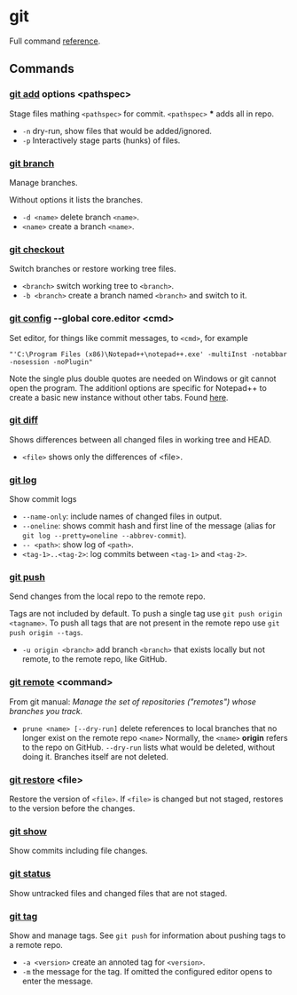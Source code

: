 # git


Full command [reference](https://git-scm.com/docs).


## Commands
### [git add](https://git-scm.com/docs/git-add) options \<pathspec>
Stage files mathing `<pathspec>` for commit. `<pathspec>` __*__ adds all in 
repo.

* `-n` dry-run, show files that would be added/ignored.
* `-p` Interactively stage parts (hunks) of files.


### [git branch](https://git-scm.com/docs/git-branch)
Manage branches.

Without options it lists the branches.

* `-d <name>` delete branch `<name>`.
* `<name>` create a branch `<name>`.


### [git checkout](https://git-scm.com/docs/git-checkout)
Switch branches or restore working tree files.

* `<branch>` switch working tree to `<branch>`.
* `-b <branch>` create a branch named `<branch>` and switch to it.


### [git config](https://git-scm.com/docs/git-config) --global core.editor \<cmd>
Set editor, for things like commit messages, to `<cmd>`, for example

    "'C:\Program Files (x86)\Notepad++\notepad++.exe' -multiInst -notabbar -nosession -noPlugin"

Note the single plus double quotes are needed on Windows or git cannot open the
program. The additionl options are specific for Notepad++ to create a basic new
instance without other tabs. Found
[here](https://www.theserverside.com/blog/Coffee-Talk-Java-News-Stories-and-Opinions/How-to-set-Notepad-as-the-default-Git-editor-for-commits-instead-of-Vim).


### [git diff](https://git-scm.com/docs/git-diff)
Shows differences between all changed files in working tree and HEAD.

* `<file>` shows only the differences of \<file>.


### [git log](https://git-scm.com/docs/git-log)
Show commit logs

* `--name-only`: include names of changed files in output.
* `--oneline`: shows commit hash and first line of the message (alias for
  `git log --pretty=oneline --abbrev-commit`).
* `-- <path>`: show log of `<path>`.
* `<tag-1>..<tag-2>`: log commits between `<tag-1>` and `<tag-2>`. 


### [git push](https://git-scm.com/docs/git-push)
Send changes from the local repo to the remote repo.

Tags are not included by default. To push a single tag use
`git push origin <tagname>`. To push all tags that are not present in the
remote repo use `git push origin --tags`.

* `-u origin <branch>` add branch `<branch>` that exists locally but not
  remote, to the remote repo, like GitHub.


### [git remote](https://git-scm.com/docs/git-remote) \<command>
From git manual: _Manage the set of repositories ("remotes") whose branches you
track._


* `prune <name> [--dry-run]` delete references to local branches that no longer
  exist on the remote repo `<name>` Normally, the `<name>` **origin** refers to
  the repo on GitHub. `--dry-run` lists what would be deleted, without doing
  it. Branches itself are not deleted.


### [git restore](https://git-scm.com/docs/git-restore) \<file>
Restore the version of `<file>`. If `<file>` is changed but not staged,
restores to the version before the changes.


### [git show](https://git-scm.com/docs/git-show)
Show commits including file changes.


### [git status](https://git-scm.com/docs/git-status)
Show untracked files and changed files that are not staged.


### [git tag](https://git-scm.com/docs/git-tag)
Show and manage tags. See `git push` for information about pushing tags to a
remote repo.

* `-a <version>` create an annoted tag for `<version>`.
* `-m` the message for the tag. If omitted the configured editor opens to
  enter the message.
